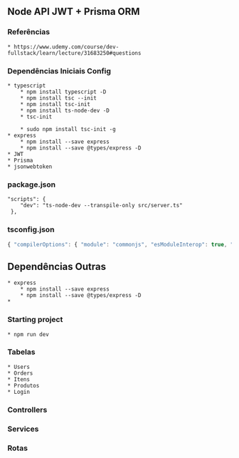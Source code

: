 ## Node API JWT + Prisma ORM
### Referências
    * https://www.udemy.com/course/dev-fullstack/learn/lecture/31683250#questions
### Dependências Iniciais Config
    * typescript
        * npm install typescript -D
        * npm install tsc --init
        * npm install tsc-init
        * npm install ts-node-dev -D
        * tsc-init

        * sudo npm install tsc-init -g
    * express
        * npm install --save express
        * npm install --save @types/express -D
    * JWT
    * Prisma
    * jsonwebtoken
### package.json
    "scripts": {
        "dev": "ts-node-dev --transpile-only src/server.ts"
     },
### tsconfig.json
~~~javascript
{ "compilerOptions": { "module": "commonjs", "esModuleInterop": true, "allowSyntheticDefaultImports": true, "target": "es6", "noImplicitAny": true, "moduleResolution": "node", "sourceMap": true, "outDir": "dist", "baseUrl": ".", "paths": { "": [ "node_modules/", "src/types/" ] } }, "include": [ "src/**/" ] }
~~~
## Dependências Outras
    * express
        * npm install --save express
        * npm install --save @types/express -D
    * 
### Starting project
    * npm run dev
### Tabelas
    * Users
    * Orders
    * Itens
    * Produtos
    * Login
### Controllers
### Services
### Rotas